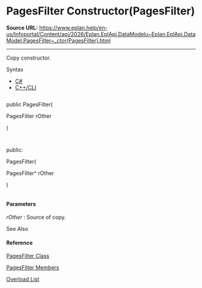 # PagesFilter Constructor(PagesFilter)

**Source URL:** https://www.eplan.help/en-us/Infoportal/Content/api/2026/Eplan.EplApi.DataModelu~Eplan.EplApi.DataModel.PagesFilter~_ctor(PagesFilter).html

---

Copy constructor.

Syntax

- [C#](#i-syntax-CS)
- [C++/CLI](#i-syntax-CPP2005)

```
```
public PagesFilter( 
   PagesFilter rOther
)
```
```

```
```
public:
PagesFilter( 
   PagesFilter^ rOther
)
```
```

#### Parameters

*rOther*
:   Source of copy.



See Also

#### Reference

[PagesFilter Class](Eplan.EplApi.DataModelu~Eplan.EplApi.DataModel.PagesFilter.html)
  
[PagesFilter Members](Eplan.EplApi.DataModelu~Eplan.EplApi.DataModel.PagesFilter_members.html)
  
[Overload List](Eplan.EplApi.DataModelu~Eplan.EplApi.DataModel.PagesFilter~_ctor.html)